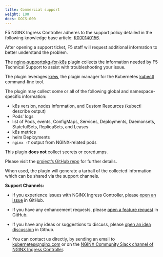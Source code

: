 ```yaml
---
title: Commercial support
weight: 100
docs: DOCS-000
---
```


F5 NGINX Ingress Controller adheres to the support policy detailed in the following knowledge base article: [K000140156](https://my.f5.com/manage/s/article/K000140156).

After opening a support ticket, F5 staff will request additional information to better understand the problem.

The [nginx-supportpkg-for-k8s](https://github.com/nginxinc/nginx-supportpkg-for-k8s) plugin collects the information needed by F5 Technical Support to assist with troubleshooting your issue.

The plugin leverages [krew](https://krew.sigs.k8s.io), the plugin manager for the Kubernetes [kubectl](https://kubernetes.io/docs/reference/kubectl/) command-line tool.

The plugin may collect some or all of the following global and namespace-specific information:

* k8s version, nodes information, and Custom Resources (kubectl describe output)
* Pods' logs
* list of Pods, events, ConfigMaps, Services, Deployments, Daemonsets, StatefulSets, ReplicaSets, and Leases
* k8s metrics
* helm Deployments
* `nginx -T` output from NGINX-related pods

This plugin **does not** collect secrets or coredumps.

Please visit the [project’s GitHub repo](https://github.com/nginxinc/nginx-supportpkg-for-k8s) for further details.

When used, the plugin will generate a tarball of the collected information which can be shared via the support channels.


**Support Channels:**

- If you experience issues with NGINX Ingress Controller, please [open an issue](https://github.com/nginxinc/kubernetes-ingress/issues/new?assignees=&labels=bug%2Cneeds+triage&projects=&template=BUG-REPORT.yml&title=%5BBug%5D%3A+) in GitHub.

- If you have any enhancement requests, please [open a feature request](https://github.com/nginxinc/kubernetes-ingress/issues/new?assignees=&labels=proposal&projects=&template=feature_request.md&title=) in GitHub.

- If you have any ideas or suggestions to discuss, please [open an idea discussion](https://github.com/nginxinc/kubernetes-ingress/discussions/categories/ideas) in Github.

- You can contact us directly, by sending an email to [kubernetes@nginx.com](mailto:kubernetes@nginx.com) or on the [NGINX Community Slack channel of NGINX Ingress Controller](https://nginxcommunity.slack.com/channels/nginx-ingress-controller).
